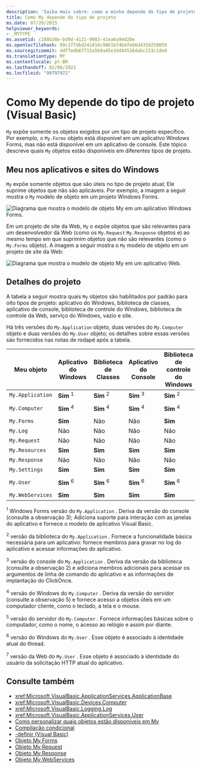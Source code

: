 ```yaml
---
description: 'Saiba mais sobre: como a minha depende do tipo de projeto (Visual Basic)'
title: Como My depende do tipo de projeto
ms.date: 07/20/2015
helpviewer_keywords:
- _MYTYPE
ms.assetid: c188b38e-bd9d-4121-9983-41ea6a94d28e
ms.openlocfilehash: 69c1ffdbd241816c9061bf4b4feb6d4359258059
ms.sourcegitcommit: ddf7edb67715a5b9a45e3dd44536dabc153c1de0
ms.translationtype: MT
ms.contentlocale: pt-BR
ms.lasthandoff: 02/06/2021
ms.locfileid: "99797972"
---
```

# <a name="how-my-depends-on-project-type-visual-basic"></a>Como My depende do tipo de projeto (Visual Basic)

`My` expõe somente os objetos exigidos por um tipo de projeto específico. Por exemplo, o `My.Forms` objeto está disponível em um aplicativo Windows Forms, mas não está disponível em um aplicativo de console. Este tópico descreve quais `My` objetos estão disponíveis em diferentes tipos de projeto.  
  
## <a name="my-in-windows-applications-and-web-sites"></a>Meu nos aplicativos e sites do Windows  

 `My` expõe somente objetos que são úteis no tipo de projeto atual; Ele suprime objetos que não são aplicáveis. Por exemplo, a imagem a seguir mostra o `My` modelo de objeto em um projeto Windows Forms.  
  
 ![Diagrama que mostra o modelo de objeto My em um aplicativo Windows Forms.](./media/how-my-depends-on-project-type/my-object-model-windows-forms.png)  
  
 Em um projeto de site da Web, `My` o expõe objetos que são relevantes para um desenvolvedor da Web (como os `My.Request` `My.Response` objetos e) ao mesmo tempo em que suprimim objetos que não são relevantes (como o `My.Forms` objeto). A imagem a seguir mostra o `My` modelo de objeto em um projeto de site da Web:  
  
 ![Diagrama que mostra o modelo de objeto My em um aplicativo Web.](./media/how-my-depends-on-project-type/my-object-model-web.png)  
  
## <a name="project-details"></a>Detalhes do projeto  

 A tabela a seguir mostra quais `My` objetos são habilitados por padrão para oito tipos de projeto: aplicativo do Windows, biblioteca de classes, aplicativo de console, biblioteca de controle do Windows, biblioteca de controle da Web, serviço do Windows, vazio e site.  
  
 Há três versões do `My.Application` objeto, duas versões do `My.Computer` objeto e duas versões do `My.User` objeto; os detalhes sobre essas versões são fornecidos nas notas de rodapé após a tabela.  
  
|Meu objeto|Aplicativo do Windows|Biblioteca de Classes|Aplicativo do Console|Biblioteca de controle do Windows|Biblioteca de controle da Web|Serviço Windows|Vazio|Site|  
|---|---|---|---|---|---|---|---|---|  
|`My.Application`|**Sim** <sup>1</sup>|**Sim** <sup>2</sup>|**Sim** <sup>3</sup>|**Sim** <sup>2</sup>|Não|**Sim** <sup>3</sup>|Não|Não|  
|`My.Computer`|**Sim** <sup>4</sup>|**Sim** <sup>4</sup>|**Sim** <sup>4</sup>|**Sim** <sup>4</sup>|**Sim** <sup>5</sup>|**Sim** <sup>4</sup>|Não|**Sim** <sup>5</sup>|  
|`My.Forms`|**Sim**|Não|Não|**Sim**|Não|Não|Não|Não|  
|`My.Log`|Não|Não|Não|Não|Não|Não|Não|**Sim**|  
|`My.Request`|Não|Não|Não|Não|Não|Não|Não|**Sim**|  
|`My.Resources`|**Sim**|**Sim**|**Sim**|**Sim**|**Sim**|**Sim**|Não|Não|  
|`My.Response`|Não|Não|Não|Não|Não|Não|Não|**Sim**|  
|`My.Settings`|**Sim**|**Sim**|**Sim**|**Sim**|**Sim**|**Sim**|Não|Não|  
|`My.User`|**Sim** <sup>6</sup>|**Sim** <sup>6</sup>|**Sim** <sup>6</sup>|**Sim** <sup>6</sup>|**Sim** <sup>7</sup>|**Sim** <sup>6</sup>|Não|**Sim** <sup>7</sup>|  
|`My.WebServices`|**Sim**|**Sim**|**Sim**|**Sim**|**Sim**|**Sim**|Não|Não|  
  
 <sup>1</sup> Windows Forms versão do `My.Application` . Deriva da versão do console (consulte a observação 3); Adiciona suporte para interação com as janelas do aplicativo e fornece o modelo de aplicativo Visual Basic.  
  
 <sup>2</sup> versão da biblioteca do `My.Application` . Fornece a funcionalidade básica necessária para um aplicativo: fornece membros para gravar no log do aplicativo e acessar informações do aplicativo.  
  
 <sup>3</sup> versão do console do `My.Application` . Deriva da versão da biblioteca (consulte a observação 2) e adiciona membros adicionais para acessar os argumentos de linha de comando do aplicativo e as informações de implantação do ClickOnce.  
  
 <sup>4</sup> versão do Windows do `My.Computer` . Deriva da versão do servidor (consulte a observação 5) e fornece acesso a objetos úteis em um computador cliente, como o teclado, a tela e o mouse.  
  
 <sup>5</sup> versão do servidor do `My.Computer` . Fornece informações básicas sobre o computador, como o nome, o acesso ao relógio e assim por diante.  
  
 <sup>6</sup> versão do Windows do `My.User` . Esse objeto é associado à identidade atual do thread.  
  
 <sup>7</sup> versão da Web do `My.User` . Esse objeto é associado à identidade do usuário da solicitação HTTP atual do aplicativo.  
  
## <a name="see-also"></a>Consulte também

- <xref:Microsoft.VisualBasic.ApplicationServices.ApplicationBase>
- <xref:Microsoft.VisualBasic.Devices.Computer>
- <xref:Microsoft.VisualBasic.Logging.Log>
- <xref:Microsoft.VisualBasic.ApplicationServices.User>
- [Como personalizar quais objetos estão disponíveis em My](../customizing-extending-my/customizing-which-objects-are-available-in-my.md)
- [Compilação condicional](../../programming-guide/program-structure/conditional-compilation.md)
- [-definir (Visual Basic)](../../reference/command-line-compiler/define.md)
- [Objeto My.Forms](../../language-reference/objects/my-forms-object.md)
- [Objeto My.Request](../../language-reference/objects/my-request-object.md)
- [Objeto My.Response](../../language-reference/objects/my-response-object.md)
- [Objeto My.WebServices](../../language-reference/objects/my-webservices-object.md)
